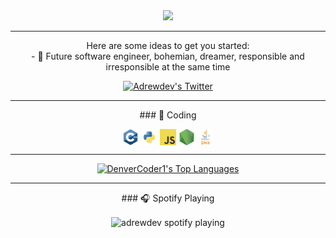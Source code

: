 <div align="center">
<a href="https://git.io/typing-svg">
    <img src="https://readme-typing-svg.herokuapp.com/?lines=Hello,+There!+👋;This+is+Andrey+Rdz....;Nice+to+meet+you!&center=true&size=30">
  </a>
 </div>
 
---
<div align="center">
<!--![Twitter Follow](https://img.shields.io/twitter/follow/Adrewdev?color=1DA1FE&logo=Twitter&style=flat-square)-->
   <p align="center">
Here are some ideas to get you started: <br>
- 🔭 Future software engineer, bohemian, dreamer, responsible and irresponsible at the same time
    </p>
      <a href="http://twitter.com/Adrewdev" target="_blank">
    <img src="https://img.shields.io/twitter/follow/Adrewdev?label=Twitter&logo=twitter&style=for-the-badge&color=1DA1F2" alt="Adrewdev's Twitter"/>
  </a>
</div>

---

<div align="center">
    <p align = "center">
### 🚀 Coding
    </p>
<img align="center" alt="C++" width="26px" src="https://raw.githubusercontent.com/github/explore/80688e429a7d4ef2fca1e82350fe8e3517d3494d/topics/cpp/cpp.png" />
<img align="center" alt="Python" width="26px" src="https://raw.githubusercontent.com/github/explore/80688e429a7d4ef2fca1e82350fe8e3517d3494d/topics/python/python.png" />
<img align="center" alt="JavaScript" width="26px" src="https://raw.githubusercontent.com/github/explore/80688e429a7d4ef2fca1e82350fe8e3517d3494d/topics/javascript/javascript.png" />
<img align="center" alt="Node.js" width="26px" src="https://raw.githubusercontent.com/github/explore/80688e429a7d4ef2fca1e82350fe8e3517d3494d/topics/nodejs/nodejs.png"/>
<img align="center" alt="Java" width="26px" src="https://raw.githubusercontent.com/github/explore/80688e429a7d4ef2fca1e82350fe8e3517d3494d/topics/java/java.png"/>
 </div>
 
---

<div align="center">
<a href="https://github.com/drewdev02/github-readme-stats"><img alt="DenverCoder1's Top Languages" src="https://github-readme-stats.vercel.app/api/top-langs/?username=drewdev02&langs_count=8&layout=compact&theme=react&hide_border=true&bg_color=1F222E&title_color=F85D7F&icon_color=F8D866&hide=Jupyter%20Notebook" height="192px"/></a>
</div>

---

   <div align="center">
    <p align = "center">
### 🎧 Spotify Playing
    </p>
<img align="center" src="https://spotify-now-playing-roan-nine.vercel.app/api/spotify?background_color=0d1117&border_color=ffffff" alt="adrewdev spotify playing" width="350" />
</div>
